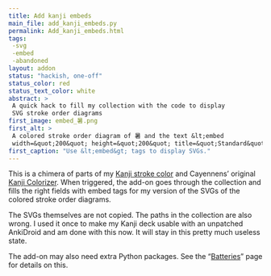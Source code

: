 ```yaml
---
title: Add kanji embeds
main_file: add_kanji_embeds.py
permalink: Add_kanji_embeds.html
tags:
 -svg
 -embed
 -abandoned
layout: addon
status: "hackish, one-off"
status_color: red
status_text_color: white
abstract: >
 A quick hack to fill my collection with the code to display
 SVG stroke order diagrams
first_image: embed_暑.png
first_alt: >
 A colored stroke order diagram of 暑 and the text &lt;embed
 width=&quot;200&quot; height=&quot;200&quot; title=&quot;Standard&quot; src=&quot;暑.svg&quot;&gt;&lt;/embed&gt;
first_caption: "Use &lt;embed&gt; tags to display SVGs."
---
```

This is a chimera of parts of my
[Kanji stroke color](Kanji_stroke_color.html) and Cayennens’
original
[Kanji Colorizer](https://ankiweb.net/shared/info/1964372878). When
triggered, the add-on goes through the collection and fills the right
fields with embed tags for my version of the SVGs of the colored
stroke order diagrams.

The SVGs themselves are not copied. The paths in the collection are
also wrong. I used it once to make my Kanji deck usable with an
unpatched AnkiDroid and am done with this now. It will stay in this
pretty much useless state.

The add-on may also need extra Python packages. See the
<q><a href="Batteries.html">Batteries</a></q> page for details on
this.
